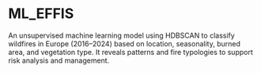 # ML_EFFIS
An unsupervised machine learning model using HDBSCAN to classify wildfires in Europe (2016–2024) based on location, seasonality, burned area, and vegetation type. It reveals patterns and fire typologies to support risk analysis and management.
